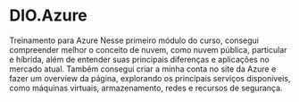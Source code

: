 # DIO.Azure
Treinamento para Azure
Nesse primeiro módulo do curso, consegui compreender melhor o conceito de nuvem, como nuvem pública, particular e híbrida, além de entender suas principais diferenças e aplicações no mercado atual. Também consegui criar a minha conta no site da Azure e fazer um overview da página, explorando os principais serviços disponíveis, como máquinas virtuais, armazenamento, redes e recursos de segurança.
